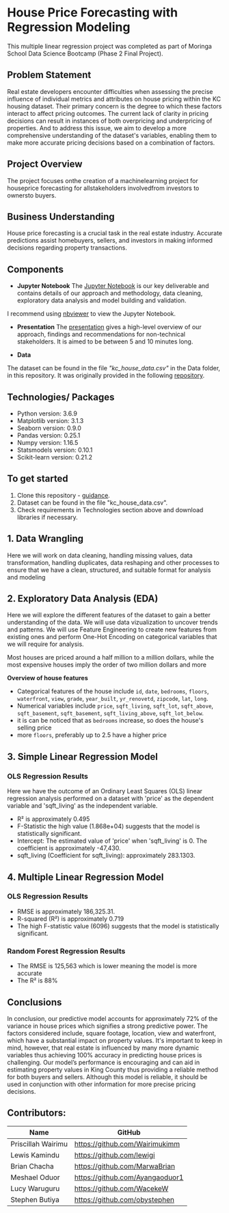 # House Price Forecasting with Regression Modeling

This multiple linear regression project was completed as part of Moringa School Data Science Bootcamp (Phase 2 Final Project).

## Problem Statement
Real estate developers encounter difficulties when assessing the precise influence of individual metrics and attributes on house pricing within the KC housing dataset. Their primary concern is the degree to which these factors interact to affect pricing outcomes. The current lack of clarity in pricing decisions can result in instances of both overpricing and underpricing of properties. And to address this issue, we aim to develop a more comprehensive understanding of the dataset's variables, enabling them to make more accurate pricing decisions based on a combination of factors.


## Project Overview
The project focuses onthe creation of a machinelearning project for houseprice forecasting for allstakeholders involvedfrom investors to ownersto buyers.

## Business Understanding
House price forecasting is a crucial task in the real estate industry. Accurate predictions assist homebuyers, sellers, and investors in making informed decisions regarding property transactions.

## Components

* **Jupyter Notebook**
The [Jupyter Notebook](https://github.com/Wairimukimm/dsc-phase-2-project-v2-3/blob/main/student.ipynb) is our key deliverable and contains details of our approach and methodology, data cleaning, exploratory data analysis and model building and validation.

I recommend using [nbviewer](https://nbviewer.jupyter.org/) to view the Jupyter Notebook.

* **Presentation**
The [presentation](https://) gives a high-level overview of our approach, findings and recommendations for non-technical stakeholders. It is aimed to be between 5 and 10 minutes long.

* **Data**

The dataset can be found in the file *"kc_house_data.csv"* in the Data folder, in this repository. It was originally provided in the following [repository](https://github.com/Wairimukimm/dsc-phase-2-project-v2-3/blob/main/data/kc_house_data.csv). 

## Technologies/ Packages

* Python version: 3.6.9
* Matplotlib version: 3.1.3
* Seaborn version: 0.9.0
* Pandas version: 0.25.1
* Numpy version: 1.16.5
* Statsmodels version: 0.10.1
* Scikit-learn version: 0.21.2  

## To get started

1. Clone this repository - [guidance](https://help.github.com/articles/cloning-a-repository/).
2. Dataset can be found in the file "kc_house_data.csv".
3. Check requirements in Technologies section above and download libraries if necessary.

## 1. Data Wrangling
Here we will work on data cleaning, handling missing values, data transformation, handling duplicates, data reshaping and other processes to ensure that we have a clean, structured, and suitable format for analysis and modeling

## 2. Exploratory Data Analysis (EDA)
Here we will explore the different features of the dataset to gain a better understanding of the data. We will use data vizualization to uncover trends and patterns. We will use Feature Engineering to create new features from existing ones and perform One-Hot Encoding on categorical variables that we will require for analysis.

Most houses are priced around a half million to a million dollars,
while the most expensive houses imply the order of two million dollars and more

**Overview of house features**
- Categorical features of the house include `id`, `date`, `bedrooms`, `floors`, `waterfront`, `view`, `grade`, `year_built`, `yr_renovetd`, `zipcode`, `lat`, `long`.
- Numerical variables include `price`, `sqft_living`, `sqft_lot`, `sqft_above`, `sqft_basement`, `sqft_basement`, `sqft_living_above`, `sqft_lot_below`.
- it is can be noticed that as `bedrooms` increase, so does the house's selling price
- more `floors`, preferably up to 2.5 have a higher price  

## 3. Simple Linear Regression Model
### OLS Regression Results

Here we have the outcome of an Ordinary Least Squares (OLS) linear regression analysis performed on a dataset with 'price' as the dependent variable and 'sqft_living' as the independent variable. 

- R² is approximately 0.495
- F-Statistic the high value (1.868e+04) suggests that the model is statistically significant.
- Intercept: The estimated value of 'price' when 'sqft_living' is 0. The coefficient is approximately -47,430.
- sqft_living (Coefficient for sqft_living): approximately 283.1303.


## 4. Multiple Linear Regression Model
### OLS Regression Results
- RMSE is approximately 186,325.31.
- R-squared (R²) is approximately 0.719
- The high F-statistic value (6096) suggests that the model is statistically significant.

### Random Forest Regression Results
- The RMSE is 125,563 which is lower meaning the model is more accurate
- The R² is 88%


## Conclusions
In conclusion, our predictive model accounts for approximately 72% of the variance in house prices which signifies a strong predictive power. The factors considered include, square footage, location, view and waterfront, which have a substantial impact on property values. It's important to keep in mind, however, that real estate is influenced by many more dynamic variables thus achieving 100% accuracy in predicting house prices is challenging. Our model’s performance is encouraging and can aid in estimating property values in King County thus providing a reliable method for both buyers and sellers. 
Although this model is reliable, it should be used in conjunction with other information for more precise pricing decisions.


## Contributors:
|Name     |  GitHub   |
|---------|-----------------|
|Priscillah Wairimu |https://github.com/Wairimukimm|
|Lewis Kamindu |https://github.com/lewigi|
|Brian Chacha |https://github.com/MarwaBrian|
|Meshael Oduor |https://github.com/Ayangaoduor1|
|Lucy Waruguru |https://github.com/WacekeW|
|Stephen Butiya |https://github.com/obystephen|







